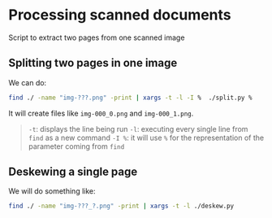 # Processing scanned documents
Script to extract two pages from one scanned image

## Splitting two pages in one image
We can do:
```bash
find ./ -name "img-???.png" -print | xargs -t -l -I %  ./split.py %
```
It will create files like `img-000_0.png` and `img-000_1.png`.

> `-t`: displays the line being run
> `-l`: executing every single line from `find` as a new command
> `-I %`: it will use `%` for the representation of the parameter coming from `find`

## Deskewing a single page
We will do something like:
```bash
find ./ -name "img-???_?.png" -print | xargs -t -l ./deskew.py
```
